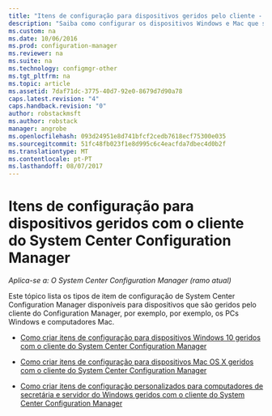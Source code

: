 ```yaml
---
title: "Itens de configuração para dispositivos geridos pelo cliente - Configuration Manager | Microsoft Docs"
description: "Saiba como configurar os dispositivos Windows e Mac que são geridos com o cliente do System Center Configuration Manager."
ms.custom: na
ms.date: 10/06/2016
ms.prod: configuration-manager
ms.reviewer: na
ms.suite: na
ms.technology: configmgr-other
ms.tgt_pltfrm: na
ms.topic: article
ms.assetid: 7daf71dc-3775-40d7-92e0-8679d7d90a78
caps.latest.revision: "4"
caps.handback.revision: "0"
author: robstackmsft
ms.author: robstack
manager: angrobe
ms.openlocfilehash: 093d24951e8d741bfcf2cedb7618ecf75300e035
ms.sourcegitcommit: 51fc48fb023f1e8d995c6c4eacfda7dbec4d0b2f
ms.translationtype: MT
ms.contentlocale: pt-PT
ms.lasthandoff: 08/07/2017
---
```

# <a name="configuration-items-for-devices-managed-with-the-system-center-configuration-manager-client"></a>Itens de configuração para dispositivos geridos com o cliente do System Center Configuration Manager

*Aplica-se a: O System Center Configuration Manager (ramo atual)*

Este tópico lista os tipos de item de configuração de System Center Configuration Manager disponíveis para dispositivos que são geridos pelo cliente do Configuration Manager, por exemplo, por exemplo, os PCs Windows e computadores Mac.  

-   [Como criar itens de configuração para dispositivos Windows 10 geridos com o cliente do System Center Configuration Manager](../../compliance/deploy-use/create-configuration-items-for-windows-10-devices-managed-with-the-client.md)  

-   [Como criar itens de configuração para dispositivos Mac OS X geridos com o cliente do System Center Configuration Manager](../../compliance/deploy-use/create-configuration-items-for-mac-os-x-devices-managed-with-the-client.md)  

-   [Como criar itens de configuração personalizados para computadores de secretária e servidor do Windows geridos com o cliente do System Center Configuration Manager](../../compliance/deploy-use/create-custom-configuration-items-for-windows-desktop-and-server-computers-managed-with-the-client.md)  
